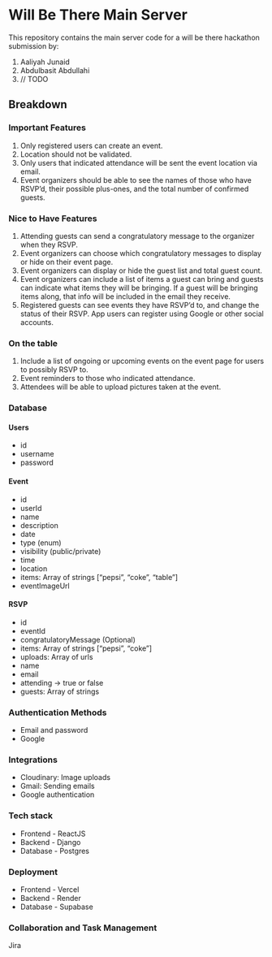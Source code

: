# Will Be There Main Server

This repository contains the main server code for a will be there hackathon submission by:

1. Aaliyah Junaid
2. Abdulbasit Abdullahi
3. // TODO

## Breakdown

### Important Features

1. Only registered users can create an event.
2. Location should not be validated.
3. Only users that indicated attendance will be sent the event location via email.
4. Event organizers should be able to see the names of those who have RSVP’d, their possible plus-ones, and the total number of confirmed guests.

### Nice to Have Features

1. Attending guests can send a congratulatory message to the organizer when they RSVP.
2. Event organizers can choose which congratulatory messages to display or hide on their event page.
3. Event organizers can display or hide the guest list and total guest count.
4. Event organizers can include a list of items a guest can bring and guests can indicate what items they will be bringing. If a guest will be bringing items along, that info will be included in the email they receive.
5. Registered guests can see events they have RSVP’d to, and change the status of their RSVP.
   App users can register using Google or other social accounts.

### On the table

1. Include a list of ongoing or upcoming events on the event page for users to possibly RSVP to.
2. Event reminders to those who indicated attendance.
3. Attendees will be able to upload pictures taken at the event.

### Database

#### Users

- id
- username
- password

#### Event

- id
- userId
- name
- description
- date
- type (enum)
- visibility (public/private)
- time
- location
- items: Array of strings [“pepsi”, “coke”, “table”]
- eventImageUrl

#### RSVP

- id
- eventId
- congratulatoryMessage (Optional)
- items: Array of strings [“pepsi”, “coke”]
- uploads: Array of urls
- name
- email
- attending -> true or false
- guests: Array of strings

### Authentication Methods

- Email and password
- Google

### Integrations

- Cloudinary: Image uploads
- Gmail: Sending emails
- Google authentication

### Tech stack

- Frontend - ReactJS
- Backend - Django
- Database - Postgres

### Deployment

- Frontend - Vercel
- Backend - Render
- Database - Supabase

### Collaboration and Task Management

Jira
